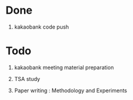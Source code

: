 # Done

1. kakaobank code push

# Todo

1. kakaobank meeting material preparation

2. TSA study 

3. Paper writing : Methodology and Experiments
